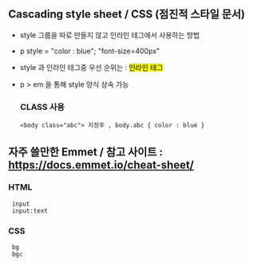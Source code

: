 ## Cascading style sheet / CSS (점진적 스타일 문서)
  - style 그룹을 따로 만들지 않고 인라인 테그에서 사용하는 방법
  - p style = "color : blue"; "font-size=400px"
  - style 과 인라인 테그중 우선 순위는 : <mark>인라인 테그</mark>
  
  - p > em 을 통해 style 양식 상속 가능

     ### CLASS 사용
        <body class="abc"> 지정후 , body.abc { color : blue }
    
## 자주 쓸만한 Emmet / 참고 사이트 : https://docs.emmet.io/cheat-sheet/
  ### HTML
     input
     input:text

  ### CSS
     bg
     bgc
     
       
        
        
